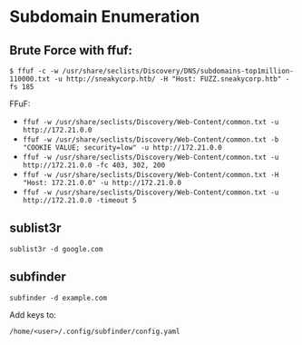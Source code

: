 # Subdomain Enumeration

## Brute Force with ffuf:

```
$ ffuf -c -w /usr/share/seclists/Discovery/DNS/subdomains-top1million-110000.txt -u http://sneakycorp.htb/ -H "Host: FUZZ.sneakycorp.htb" -fs 185
```

FFuF:
- `ffuf -w /usr/share/seclists/Discovery/Web-Content/common.txt -u http://172.21.0.0`
- `ffuf -w /usr/share/seclists/Discovery/Web-Content/common.txt -b "COOKIE VALUE; security=low" -u http://172.21.0.0`
- `ffuf -w /usr/share/seclists/Discovery/Web-Content/common.txt -u http://172.21.0.0 -fc 403, 302, 200`
- `ffuf -w /usr/share/seclists/Discovery/Web-Content/common.txt -H "Host: 172.21.0.0" -u http://172.21.0.0`
- `ffuf -w /usr/share/seclists/Discovery/Web-Content/common.txt -u http://172.21.0.0 -timeout 5`

## sublist3r

```
sublist3r -d google.com
```

## subfinder

```
subfinder -d example.com
```

Add keys to:

`/home/<user>/.config/subfinder/config.yaml`